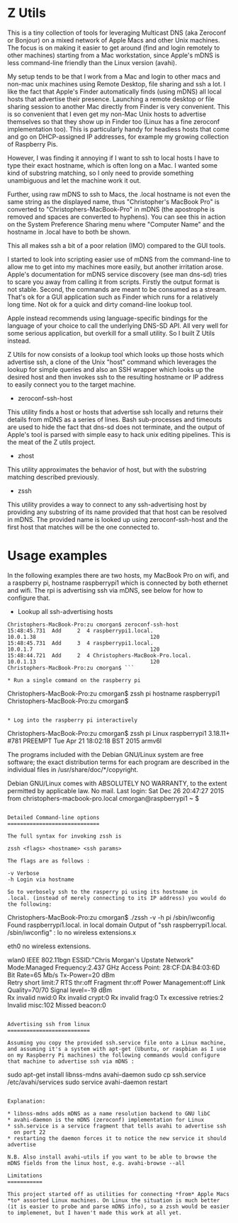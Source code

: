 Z Utils
=======

This is a tiny collection of tools for leveraging Multicast DNS (aka
Zeroconf or Bonjour) on a mixed network of Apple Macs and other Unix
machines. The focus is on making it easier to get around (find and
login remotely to other machines) starting from a Mac workstation,
since Apple's mDNS is less command-line friendly than the Linux
version (avahi).

My setup tends to be that I work from a Mac and login to other macs
and non-mac unix machines using Remote Desktop, file sharing and ssh a
lot. I like the fact that Apple's Finder automatically finds (using
mDNS) all local hosts that advertise their presence. Launching a
remote desktop or file sharing session to another Mac directly from
Finder is very convenient. This is so convenient that I even get my
non-Mac Unix hosts to advertise themselves so that they show up in
Finder too (Linux has a fine zeroconf implementation too). This is
particularly handy for headless hosts that come and go on
DHCP-assigned IP addresses, for example my growing collection of
Raspberry Pis.

However, I was finding it annoying if I want to ssh to local hosts I
have to type their exact hostname, which is often long on a Mac. I
wanted some kind of substring matching, so I only need to provide
something unambiguous and let the machine work it out. 

Further, using raw mDNS to ssh to Macs, the .local hostname is not
even the same string as the displayed name, thus "Christopher's
MacBook Pro" is converted to "Christophers-MacBook-Pro" in mDNS (the
apostrophe is removed and spaces are converted to hyphens). You can
see this in action on the System Preference Sharing menu where
"Computer Name" and the hostname in .local have to both be shown.

This all makes ssh a bit of a poor relation (IMO) compared to the GUI
tools.

I started to look into scripting easier use of mDNS from the
command-line to allow me to get into my machines more easily, but
another irritation arose. Apple's documentation for mDNS service
discovery (see man dns-sd) tries to scare you away from calling it
from scripts. Firstly the output format is not stable. Second, the
commands are meant to be consumed as a stream. That's ok for a GUI
application such as Finder which runs for a relatively long time. Not
ok for a quick and dirty comand-line lookup tool.

Apple instead recommends using language-specific bindings for the
language of your choice to call the underlying DNS-SD API. All very
well for some serious application, but overkill for a small
utility. So I built Z Utils instead. 

Z Utils for now consists of a lookup tool which looks up those hosts
which advertise ssh, a clone of the Unix "host" command which
leverages the lookup for simple queries and also an SSH wrapper which
looks up the desired host and then invokes ssh to the resulting
hostname or IP address to easily connect you to the target machine.

* zeroconf-ssh-host

This utility finds a host or hosts that advertise ssh locally and
returns their details from mDNS as a series of lines. Bash
sub-processes and timeouts are used to hide the fact that dns-sd does
not terminate, and the output of Apple's tool is parsed with simple
easy to hack unix editing pipelines. This is the meat of the Z utils
project.

* zhost

This utility approximates the behavior of host, but with the substring
matching described previously.

* zssh

This utility provides a way to connect to any ssh-advertising host by
providing any substring of its name provided that that host can be
resolved in mDNS. The provided name is looked up using
zeroconf-ssh-host and the first host that matches will be the one
connected to.

Usage examples
==============

In the following examples there are two hosts, my MacBook Pro on wifi,
and a raspberry pi, hostname raspberrypi1 which is connected by both
ethernet and wifi. The rpi is advertising ssh via mDNS, see below for
how to configure that.

* Lookup all ssh-advertising hosts

```
Christophers-MacBook-Pro:zu cmorgan$ zeroconf-ssh-host 
15:48:45.731  Add     2  4 raspberrypi1.local.                    10.0.1.38                                    120
15:48:45.731  Add     3  4 raspberrypi1.local.                    10.0.1.7                                     120
15:48:44.721  Add     2  4 Christophers-MacBook-Pro.local.        10.0.1.13                                    120
Christophers-MacBook-Pro:zu cmorgan$ ```

* Run a single command on the raspberry pi

```
Christophers-MacBook-Pro:zu cmorgan$ zssh pi hostname
raspberrypi1
Christophers-MacBook-Pro:zu cmorgan$ 
```

* Log into the raspberry pi interactively

```
Christophers-MacBook-Pro:zu cmorgan$ zssh pi
Linux raspberrypi1 3.18.11+ #781 PREEMPT Tue Apr 21 18:02:18 BST 2015 armv6l

The programs included with the Debian GNU/Linux system are free software;
the exact distribution terms for each program are described in the
individual files in /usr/share/doc/*/copyright.

Debian GNU/Linux comes with ABSOLUTELY NO WARRANTY, to the extent
permitted by applicable law.
No mail.
Last login: Sat Dec 26 20:47:27 2015 from christophers-macbook-pro.local
cmorgan@raspberrypi1 ~ $ 
```

Detailed Command-line options
=============================

The full syntax for invoking zssh is

zssh <flags> <hostname> <ssh params>

The flags are as follows :

-v Verbose
-h Login via hostname

So to verbosely ssh to the rasperry pi using its hostname in
.local. (instead of merely connecting to its IP address) you would do
the following:

```
Christophers-MacBook-Pro:zu cmorgan$ ./zssh -v -h pi /sbin/iwconfig
Found raspberrypi1.local. in local domain
Output of "ssh raspberrypi1.local. /sbin/iwconfig" :
lo        no wireless extensions.x

eth0      no wireless extensions.

wlan0     IEEE 802.11bgn  ESSID:"Chris Morgan's Upstate Network"  
          Mode:Managed  Frequency:2.437 GHz  Access Point: 28:CF:DA:B4:03:6D   
          Bit Rate=65 Mb/s   Tx-Power=20 dBm   
          Retry short limit:7   RTS thr:off   Fragment thr:off
          Power Management:off
          Link Quality=70/70  Signal level=-19 dBm  
          Rx invalid nwid:0  Rx invalid crypt:0  Rx invalid frag:0
          Tx excessive retries:2  Invalid misc:102   Missed beacon:0
```

Advertising ssh from linux
==========================

Assuming you copy the provided ssh.service file onto a Linux machine,
and assuming it's a system with apt-get (Ubuntu, or raspbian as I use
on my Raspberry Pi machines) the following commands would configure
that machine to advertise ssh via mDNS :

```
sudo apt-get install libnss-mdns avahi-daemon
sudo cp ssh.service /etc/avahi/services
sudo service avahi-daemon restart
```

Explanation:

* libnss-mdns adds mDNS as a name resolution backend to GNU libC
* avahi-daemon is the mDNS (zeroconf) implementation for Linux
* ssh.service is a service fragment that tells avahi to advertise ssh
  on port 22
* restarting the daemon forces it to notice the new service it should advertise

N.B. Also install avahi-utils if you want to be able to browse the
mDNS fields from the linux host, e.g. avahi-browse --all

Limitations
===========

This project started off as utilities for connecting *from* Apple Macs
*to* assorted Linux machines. On Linux the situation is much better
(it is easier to probe and parse mDNS info), so a zssh would be easier
to implemenet, but I haven't made this work at all yet.
